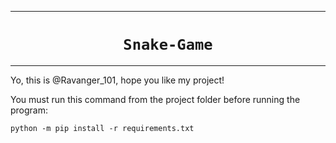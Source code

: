 <hr>
<h1 align="center"><code>Snake-Game</code></h1>
<hr>

Yo, this is @Ravanger_101, hope you like my project!

You must run this command from the project folder before running the program:

```
python -m pip install -r requirements.txt
```
